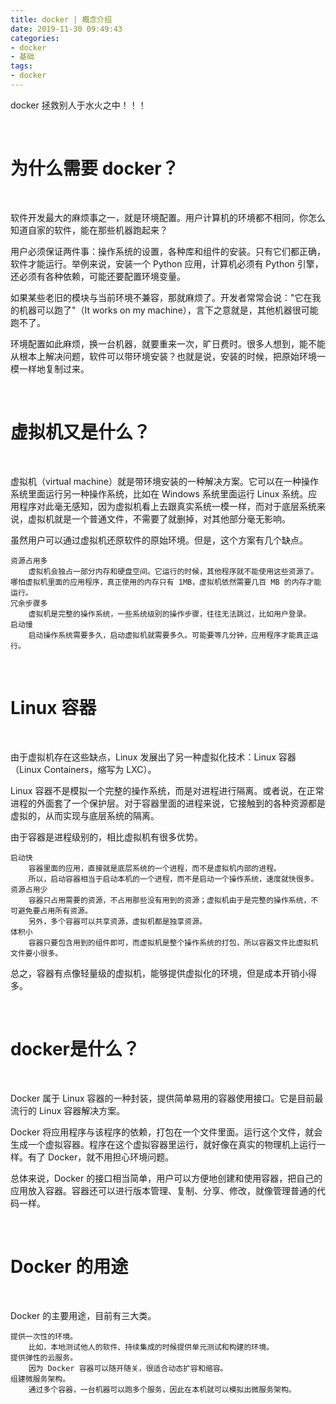 ```yaml
---
title: docker | 概念介绍
date: 2019-11-30 09:49:43
categories:
- docker
- 基础
tags:
- docker
---
```

docker 拯救别人于水火之中！！！

<!-- more -->

<br/>

# 为什么需要 docker？

<br/>

软件开发最大的麻烦事之一，就是环境配置。用户计算机的环境都不相同，你怎么知道自家的软件，能在那些机器跑起来？

用户必须保证两件事：操作系统的设置，各种库和组件的安装。只有它们都正确，软件才能运行。举例来说，安装一个 Python 应用，计算机必须有 Python 引擎，还必须有各种依赖，可能还要配置环境变量。

如果某些老旧的模块与当前环境不兼容，那就麻烦了。开发者常常会说："它在我的机器可以跑了"（It works on my machine），言下之意就是，其他机器很可能跑不了。

环境配置如此麻烦，换一台机器，就要重来一次，旷日费时。很多人想到，能不能从根本上解决问题，软件可以带环境安装？也就是说，安装的时候，把原始环境一模一样地复制过来。

<br/>

# 虚拟机又是什么？

<br/>

虚拟机（virtual machine）就是带环境安装的一种解决方案。它可以在一种操作系统里面运行另一种操作系统，比如在 Windows 系统里面运行 Linux 系统。应用程序对此毫无感知，因为虚拟机看上去跟真实系统一模一样，而对于底层系统来说，虚拟机就是一个普通文件，不需要了就删掉，对其他部分毫无影响。

虽然用户可以通过虚拟机还原软件的原始环境。但是，这个方案有几个缺点。

	资源占用多
		虚拟机会独占一部分内存和硬盘空间。它运行的时候，其他程序就不能使用这些资源了。哪怕虚拟机里面的应用程序，真正使用的内存只有 1MB，虚拟机依然需要几百 MB 的内存才能运行。
	冗余步骤多
		虚拟机是完整的操作系统，一些系统级别的操作步骤，往往无法跳过，比如用户登录。
	启动慢
		启动操作系统需要多久，启动虚拟机就需要多久。可能要等几分钟，应用程序才能真正运行。

<br/>

# Linux 容器

<br/>

由于虚拟机存在这些缺点，Linux 发展出了另一种虚拟化技术：Linux 容器（Linux Containers，缩写为 LXC）。

Linux 容器不是模拟一个完整的操作系统，而是对进程进行隔离。或者说，在正常进程的外面套了一个保护层。对于容器里面的进程来说，它接触到的各种资源都是虚拟的，从而实现与底层系统的隔离。

由于容器是进程级别的，相比虚拟机有很多优势。

	启动快
		容器里面的应用，直接就是底层系统的一个进程，而不是虚拟机内部的进程。
		所以，启动容器相当于启动本机的一个进程，而不是启动一个操作系统，速度就快很多。
	资源占用少
		容器只占用需要的资源，不占用那些没有用到的资源；虚拟机由于是完整的操作系统，不可避免要占用所有资源。
		另外，多个容器可以共享资源，虚拟机都是独享资源。
	体积小
		容器只要包含用到的组件即可，而虚拟机是整个操作系统的打包，所以容器文件比虚拟机文件要小很多。

总之，容器有点像轻量级的虚拟机，能够提供虚拟化的环境，但是成本开销小得多。

<br/>

# docker是什么？

<br/>

Docker 属于 Linux 容器的一种封装，提供简单易用的容器使用接口。它是目前最流行的 Linux 容器解决方案。

Docker 将应用程序与该程序的依赖，打包在一个文件里面。运行这个文件，就会生成一个虚拟容器。程序在这个虚拟容器里运行，就好像在真实的物理机上运行一样。有了 Docker，就不用担心环境问题。

总体来说，Docker 的接口相当简单，用户可以方便地创建和使用容器，把自己的应用放入容器。容器还可以进行版本管理、复制、分享、修改，就像管理普通的代码一样。

<br/>

# Docker 的用途

<br/>

Docker 的主要用途，目前有三大类。

	提供一次性的环境。
		比如，本地测试他人的软件、持续集成的时候提供单元测试和构建的环境。
	提供弹性的云服务。
		因为 Docker 容器可以随开随关，很适合动态扩容和缩容。
	组建微服务架构。
		通过多个容器，一台机器可以跑多个服务，因此在本机就可以模拟出微服务架构。